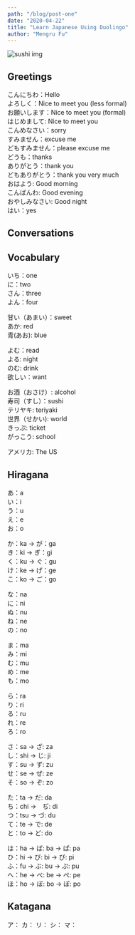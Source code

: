 ```yaml
---
path: "/blog/post-one"
date: "2020-04-22"
title: "Learn Japanese Using Duolingo" 
author: "Mengru Fu"
---
```


![sushi img](/peppapig.jpg)

## Greetings 
こんにちわ：Hello <br/>
よろしく：Nice to meet you (less formal) <br/>
お願いします：Nice to meet you (formal) <br/>
はじめまして: Nice to meet you <br/>
こんめなさい：sorry <br/>
すみません：excuse me <br/>
どもすみません：please excuse me <br/>
どうも：thanks <br/>
ありがとう：thank you <br/>
どもありがとう：thank you very much <br/>
おはよう: Good morning <br/>
こんばんわ: Good evening  <br/>
おやしみなさい: Good night  <br/>
はい：yes <br/> 

## Conversations 


## Vocabulary
いち：one <br/>
に：two <br/>
さん：three <br/> 
よん：four <br/>


甘い（あまい）：sweet <br/> 
あか: red <br/> 
青(あお): blue <br/>


よむ：read <br/>
よる: night <br/> 
のむ: drink <br/> 
欲しい：want <br/>


お酒（おさけ）: alcohol <br/>
寿司（すし）：sushi <br/> 
テリヤキ: teriyaki <br/>
世界（せかい): world <br/>
きっぷ: ticket <br/>
がっこう: school <br/>

アメリカ: The US


## Hiragana
あ：a <br/>
い：i <br/>
う：u <br/>
え：e <br/>
お：o <br/>

か：ka -> が：ga <br/>
き：ki -> ぎ：gi <br/>
く：ku -> ぐ：gu <br/>
け：ke -> げ：ge <br/>
こ：ko -> ご：go <br/>

な：na <br/>
に：ni <br/>
ぬ：nu <br/>
ね：ne <br/>
の：no <br/>

ま：ma <br/>
み：mi <br/>
む：mu <br/>
め：me <br/>
も：mo <br/>

ら：ra <br/>
り：ri <br/>
る：ru <br/>
れ：re <br/>
ろ：ro <br/>

さ：sa -> ざ: za <br/>
し：shi -> じ: ji <br/>
す：su -> ず: zu <br/>
せ：se -> ぜ: ze <br/>
そ：so -> ぞ: zo <br/>

た：ta -> だ: da <br/>
ち：chi ->　ぢ: di <br/>
つ：tsu -> づ: du <br/>
て：te -> で: de <br/>
と：to -> ど: do <br/>

は：ha -> ば: ba -> ぱ: pa <br/>
ひ：hi -> び: bi -> ぴ: pi <br/>
ふ：fu -> ぶ: bu -> ぷ: pu <br/>
へ：he -> べ: be -> ぺ: pe <br/>
ほ：ho -> ぼ: bo -> ぽ: po <br/>

## Katagana 
ア：
カ：
リ：
シ：
マ：










